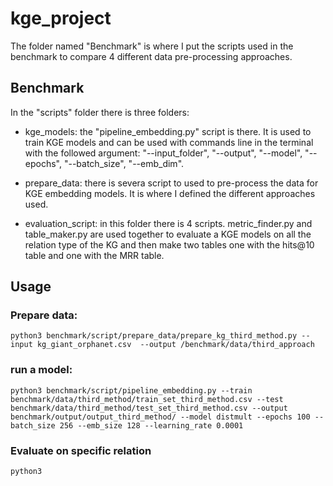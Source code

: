 # kge_project

The folder named "Benchmark" is where I put the scripts used in the benchmark to compare 4 different data pre-processing approaches. 

## Benchmark

In the "scripts" folder there is three folders:
- kge_models: the "pipeline_embedding.py" script is there. It is used to train KGE models and can be used with commands line in the terminal with the followed argument: "--input_folder", "--output", "--model", "--epochs", "--batch_size", "--emb_dim".

- prepare_data: there is severa script to used to pre-process the data for KGE embedding models. It is where I defined the different approaches used.

- evaluation_script: in this folder there is 4 scripts. metric_finder.py and table_maker.py are used together to evaluate a KGE models on all the relation type of the KG and then make two tables one with the hits@10 table and one with the MRR table.

## Usage

### Prepare data:

    python3 benchmark/script/prepare_data/prepare_kg_third_method.py --input kg_giant_orphanet.csv  --output /benchmark/data/third_approach

### run a model: 

    python3 benchmark/script/pipeline_embedding.py --train benchmark/data/third_method/train_set_third_method.csv --test benchmark/data/third_method/test_set_third_method.csv --output benchmark/output/output_third_method/ --model distmult --epochs 100 --batch_size 256 --emb_size 128 --learning_rate 0.0001

### Evaluate on specific relation

    python3 
